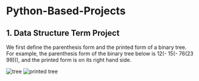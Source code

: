 # Python-Based-Projects

## 1. Data Structure Term Project

We first define the parenthesis form and the printed form of a binary tree. 
For example, the parenthesis form of the binary tree below is 12(- 15(- 76(23 99))), and the printed form is on its right hand side.

![tree](https://user-images.githubusercontent.com/55181957/98544223-a6160380-22ce-11eb-971a-e24c0f5e7a34.png)  ![printed tree](https://user-images.githubusercontent.com/55181957/98546181-83d1b500-22d1-11eb-8d10-fd34e24966c5.png)


